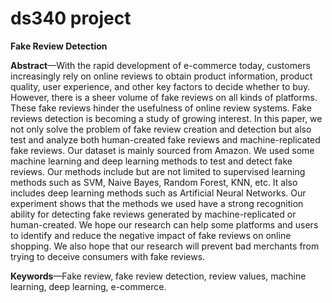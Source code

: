 # ds340 project 
**Fake Review Detection**

**Abstract**—With the rapid development of e-commerce today, customers increasingly rely on online reviews to obtain product information, product quality, user experience, and other key factors to decide whether to buy. However, there is a sheer volume of fake reviews on all kinds of platforms. These fake reviews hinder the usefulness of online review systems. Fake reviews detection is becoming a study of growing interest. In this paper, we not only solve the problem of fake review creation and detection but also test and analyze both human-created fake reviews and machine-replicated fake reviews. Our dataset is mainly sourced from Amazon. We used some machine learning and deep learning methods to test and detect fake reviews. Our methods include but are not limited to supervised learning methods such as SVM, Naive Bayes, Random Forest, KNN, etc. It also includes deep learning methods such as Artificial Neural Networks. Our experiment shows that the methods we used have a strong recognition ability for detecting fake reviews generated by machine-replicated or human-created. We hope our research can help some platforms and users to identify and reduce the negative impact of fake reviews on online shopping. We also hope that our research will prevent bad merchants from trying to deceive consumers with fake reviews.


**Keywords**—Fake review, fake review detection, review values, machine learning, deep learning, e-commerce.


